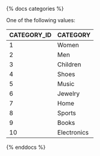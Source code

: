 {% docs categories %}
	
One of the following values: 

| CATEGORY_ID    | CATEGORY               |
|----------------|------------------------|
| 1              | Women                  |
| 2              | Men                    |
| 3              | Children               |
| 4              | Shoes                  |
| 5              | Music                  |
| 6              | Jewelry                |
| 7              | Home                   |
| 8              | Sports                 |
| 9              | Books                  |
| 10             | Electronics            |

{% enddocs %}

